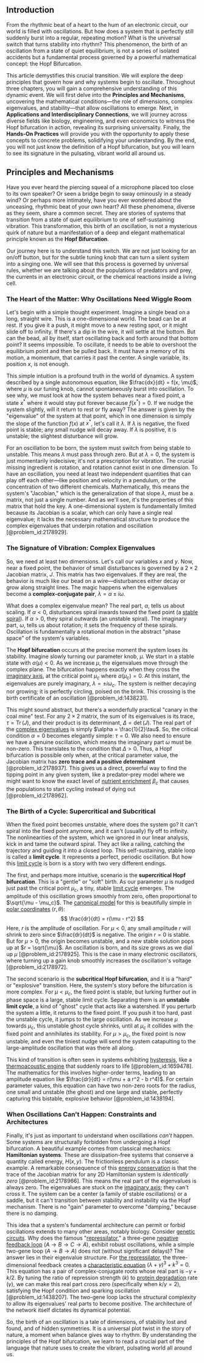 ## Introduction
From the rhythmic beat of a heart to the hum of an electronic circuit, our world is filled with oscillations. But how does a system that is perfectly still suddenly burst into a regular, repeating motion? What is the universal switch that turns stability into rhythm? This phenomenon, the birth of an oscillation from a state of quiet equilibrium, is not a series of isolated accidents but a fundamental process governed by a powerful mathematical concept: the Hopf Bifurcation.

This article demystifies this crucial transition. We will explore the deep principles that govern how and why systems begin to oscillate. Throughout three chapters, you will gain a comprehensive understanding of this dynamic event. We will first delve into the **Principles and Mechanisms**, uncovering the mathematical conditions—the role of dimensions, complex eigenvalues, and stability—that allow oscillations to emerge. Next, in **Applications and Interdisciplinary Connections**, we will journey across diverse fields like biology, engineering, and even economics to witness the Hopf bifurcation in action, revealing its surprising universality. Finally, the **Hands-On Practices** will provide you with the opportunity to apply these concepts to concrete problems, solidifying your understanding. By the end, you will not just know the definition of a Hopf bifurcation, but you will learn to see its signature in the pulsating, vibrant world all around us.

## Principles and Mechanisms

Have you ever heard the piercing squeal of a microphone placed too close to its own speaker? Or seen a bridge begin to sway ominously in a steady wind? Or perhaps more intimately, have you ever wondered about the unceasing, rhythmic beat of your own heart? All these phenomena, diverse as they seem, share a common secret. They are stories of systems that transition from a state of quiet equilibrium to one of self-sustaining vibration. This transformation, this birth of an oscillation, is not a mysterious quirk of nature but a manifestation of a deep and elegant mathematical principle known as the **Hopf Bifurcation**.

Our journey here is to understand this switch. We are not just looking for an on/off button, but for the subtle tuning knob that can turn a silent system into a singing one. We will see that this process is governed by universal rules, whether we are talking about the populations of predators and prey, the currents in an electronic circuit, or the chemical reactions inside a living cell.

### The Heart of the Matter: Why Oscillations Need Wiggle Room

Let's begin with a simple thought experiment. Imagine a single bead on a long, straight wire. This is a one-dimensional world. The bead can be at rest. If you give it a push, it might move to a new resting spot, or it might slide off to infinity. If there's a dip in the wire, it will settle at the bottom. But can the bead, all by itself, start oscillating back and forth around that bottom point? It seems impossible. To oscillate, it needs to be able to overshoot the equilibrium point and then be pulled back. It must have a memory of its motion, a momentum, that carries it past the center. A single variable, its position $x$, is not enough.

This simple intuition is a profound truth in the world of dynamics. A system described by a single autonomous equation, like $\frac{dx}{dt} = f(x, \mu)$, where $\mu$ is our tuning knob, cannot spontaneously burst into oscillation. To see why, we must look at how the system behaves near a fixed point, a state $x^*$ where it would stay put forever because $f(x^*) = 0$. If we nudge the system slightly, will it return to rest or fly away? The answer is given by the "eigenvalue" of the system at that point, which in one dimension is simply the slope of the function $f(x)$ at $x^*$, let's call it $\lambda$. If $\lambda$ is negative, the fixed point is stable; any small nudge will decay away. If $\lambda$ is positive, it is unstable; the slightest disturbance will grow.

For an oscillation to be born, the system must switch from being stable to unstable. This means $\lambda$ must pass through zero. But at $\lambda=0$, the system is just momentarily indecisive; it's not a prescription for vibration. The crucial missing ingredient is rotation, and rotation cannot exist in one dimension. To have an oscillation, you need at least two independent quantities that can play off each other—like position and velocity in a pendulum, or the concentration of two different chemicals. Mathematically, this means the system's "Jacobian," which is the generalization of that slope $\lambda$, must be a matrix, not just a single number. And as we'll see, it's the properties of this matrix that hold the key. A one-dimensional system is fundamentally limited because its Jacobian is a scalar, which can only have a single real eigenvalue; it lacks the necessary mathematical structure to produce the complex eigenvalues that underpin rotation and oscillation [@problem_id:2178929].

### The Signature of Vibration: Complex Eigenvalues

So, we need at least two dimensions. Let's call our variables $x$ and $y$. Now, near a fixed point, the behavior of small disturbances is governed by a $2 \times 2$ Jacobian matrix, $J$. This matrix has two eigenvalues. If they are real, the behavior is much like our bead on a wire—disturbances either decay or grow along straight lines. The magic happens when the eigenvalues become a **complex-conjugate pair**, $\lambda = \alpha \pm i\omega$.

What does a complex eigenvalue mean? The real part, $\alpha$, tells us about scaling. If $\alpha \lt 0$, disturbances spiral inwards toward the fixed point (a [stable spiral](@article_id:269084)). If $\alpha \gt 0$, they spiral outwards (an unstable spiral). The imaginary part, $\omega$, tells us about rotation; it sets the frequency of these spirals. Oscillation is fundamentally a rotational motion in the abstract "phase space" of the system's variables.

The **Hopf bifurcation** occurs at the precise moment the system loses its stability. Imagine slowly turning our parameter knob, $\mu$. We start in a stable state with $\alpha(\mu) \lt 0$. As we increase $\mu$, the eigenvalues move through the complex plane. The bifurcation happens exactly when they cross the [imaginary axis](@article_id:262124), at the critical point $\mu_c$ where $\alpha(\mu_c) = 0$. At this instant, the eigenvalues are purely imaginary, $\lambda = \pm i\omega_c$. The system is neither decaying nor growing; it is perfectly circling, poised on the brink. This crossing is the birth certificate of an oscillation [@problem_id:1438231].

This might sound abstract, but there's a wonderfully practical "canary in the coal mine" test. For any $2 \times 2$ matrix, the sum of its eigenvalues is its trace, $\tau = \operatorname{Tr}(J)$, and their product is its determinant, $\Delta = \det(J)$. The real part of the [complex eigenvalues](@article_id:155890) is simply $\alpha = \frac{1}{2}\tau$. So, the critical condition $\alpha=0$ becomes elegantly simple: $\tau = 0$. We also need to ensure we have a genuine oscillation, which means the imaginary part $\omega$ must be non-zero. This translates to the condition that $\Delta \gt 0$. Thus, a Hopf bifurcation is possible only when, at the critical parameter value, the Jacobian matrix has **zero trace and a positive determinant** [@problem_id:2178937]. This gives us a direct, powerful way to find the tipping point in any given system, like a predator-prey model where we might want to know the exact level of [nutrient enrichment](@article_id:196087) $\beta_c$ that causes the populations to start cycling instead of dying out [@problem_id:2178962].

### The Birth of a Cycle: Supercritical and Subcritical

When the fixed point becomes unstable, where does the system go? It can't spiral into the fixed point anymore, and it can't (usually) fly off to infinity. The nonlinearities of the system, which we ignored in our linear analysis, kick in and tame the outward spiral. They act like a railing, catching the trajectory and guiding it into a closed loop. This self-sustaining, stable loop is called a **limit cycle**. It represents a perfect, periodic oscillation. But how this [limit cycle](@article_id:180332) is born is a story with two very different endings.

The first, and perhaps more intuitive, scenario is the **supercritical Hopf bifurcation**. This is a "gentle" or "soft" birth. As our parameter $\mu$ is nudged just past the critical point $\mu_c$, a tiny, stable [limit cycle](@article_id:180332) emerges. The amplitude of this oscillation grows smoothly from zero, often proportional to $\sqrt{\mu - \mu_c}$. The [canonical model](@article_id:148127) for this is beautifully simple in [polar coordinates](@article_id:158931) $(r, \theta)$:
$$
\frac{dr}{dt} = r(\mu - r^2)
$$
Here, $r$ is the amplitude of oscillation. For $\mu \lt 0$, any small amplitude $r$ will shrink to zero since $\frac{dr}{dt}$ is negative. The origin $r=0$ is stable. But for $\mu \gt 0$, the origin becomes unstable, and a new stable solution pops up at $r = \sqrt{\mu}$. An oscillation is born, and its size grows as we dial up $\mu$ [@problem_id:2178925]. This is the case in many electronic oscillators, where turning up a gain knob smoothly increases the oscillation's voltage [@problem_id:2178972].

The second scenario is the **subcritical Hopf bifurcation**, and it is a "hard" or "explosive" transition. Here, the system's story before the bifurcation is more complex. For $\mu \lt \mu_c$, the fixed point is stable, but lurking further out in phase space is a large, stable limit cycle. Separating them is an **unstable limit cycle**, a kind of "ghost" cycle that acts like a watershed. If you perturb the system a little, it returns to the fixed point. If you push it too hard, past the unstable cycle, it jumps to the large oscillation. As we increase $\mu$ towards $\mu_c$, this unstable ghost cycle shrinks, until at $\mu_c$ it collides with the fixed point and annihilates its stability. For $\mu \gt \mu_c$, the fixed point is now unstable, and even the tiniest nudge will send the system catapulting to the large-amplitude oscillation that was there all along.

This kind of transition is often seen in systems exhibiting [hysteresis](@article_id:268044), like a [thermoacoustic engine](@article_id:141481) that suddenly roars to life [@problem_id:1659478]. The mathematics for this involves higher-order terms, leading to an amplitude equation like $\frac{dr}{dt} = r(\mu + a r^2 - b r^4)$. For certain parameter values, this equation can have two non-zero roots for the radius, one small and unstable (the ghost) and one large and stable, perfectly capturing this bistable, explosive behavior [@problem_id:1438194].

### When Oscillations Can't Happen: Constraints and Architectures

Finally, it's just as important to understand when oscillations *can't* happen. Some systems are structurally forbidden from undergoing a Hopf bifurcation. A beautiful example comes from classical mechanics: **Hamiltonian systems**. These are dissipation-free systems that conserve a quantity called energy, $H(x,y)$. The frictionless pendulum is a classic example. A remarkable consequence of this [energy conservation](@article_id:146481) is that the trace of the Jacobian matrix for any 2D Hamiltonian system is *identically zero* [@problem_id:2178966]. This means the real part of the eigenvalues is always zero. The eigenvalues are stuck on the [imaginary axis](@article_id:262124); they can't cross it. The system can be a center (a family of stable oscillations) or a saddle, but it can't transition between stability and instability via the Hopf mechanism. There is no "gain" parameter to overcome "damping," because there is no damping.

This idea that a system's fundamental architecture can permit or forbid oscillations extends to many other areas, notably biology. Consider [genetic circuits](@article_id:138474). Why does the famous "[repressilator](@article_id:262227)," a three-gene [negative feedback loop](@article_id:145447) ($A \rightarrow B \rightarrow C \rightarrow A$), exhibit robust oscillations, while a simple two-gene loop ($A \rightarrow B \rightarrow A$) does not (without significant delays)? The answer lies in their eigenvalue structure. For [the repressilator](@article_id:190966), the three-dimensional feedback creates a [characteristic equation](@article_id:148563) $(\lambda+\gamma)^3 + k^3 = 0$. This equation has a pair of complex-conjugate roots whose real part is $-\gamma + k/2$. By tuning the ratio of repression strength ($k$) to [protein degradation](@article_id:187389) rate ($\gamma$), we can make this real part cross zero (specifically when $k/\gamma=2$), satisfying the Hopf condition and sparking oscillation [@problem_id:1438207]. The two-gene loop lacks the structural complexity to allow its eigenvalues' real parts to become positive. The architecture of the network itself dictates its dynamical potential.

So, the birth of an oscillation is a tale of dimensions, of stability lost and found, and of hidden symmetries. It is a universal plot twist in the story of nature, a moment when balance gives way to rhythm. By understanding the principles of the Hopf bifurcation, we learn to read a crucial part of the language that nature uses to create the vibrant, pulsating world all around us.